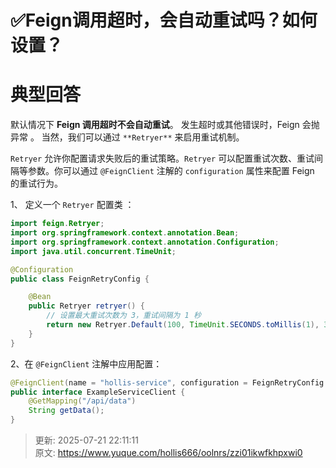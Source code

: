 # ✅Feign调用超时，会自动重试吗？如何设置？

# 典型回答


默认情况下 **Feign 调用超时不会自动重试**。 发生超时或其他错误时，Feign 会抛异常 。 当然，我们可以通过 `**Retryer**` 来启用重试机制。  



`Retryer` 允许你配置请求失败后的重试策略。`Retryer` 可以配置重试次数、重试间隔等参数。你可以通过 `@FeignClient` 注解的 `configuration` 属性来配置 Feign 的重试行为。  



1、 定义一个 `Retryer` 配置类  ：

```java
import feign.Retryer;
import org.springframework.context.annotation.Bean;
import org.springframework.context.annotation.Configuration;
import java.util.concurrent.TimeUnit;

@Configuration
public class FeignRetryConfig {

    @Bean
    public Retryer retryer() {
        // 设置最大重试次数为 3，重试间隔为 1 秒
        return new Retryer.Default(100, TimeUnit.SECONDS.toMillis(1), 3);
    }
}

```



2、在 `@FeignClient` 注解中应用配置：

```java
@FeignClient(name = "hollis-service", configuration = FeignRetryConfig.class)
public interface ExampleServiceClient {
    @GetMapping("/api/data")
    String getData();
}

```



> 更新: 2025-07-21 22:11:11  
> 原文: <https://www.yuque.com/hollis666/oolnrs/zzi01ikwfkhpxwi0>